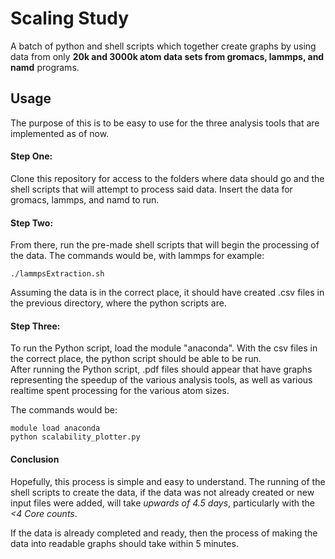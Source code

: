 # Scaling Study

A batch of python and shell scripts which together create graphs by using data from only **20k and 3000k atom data sets from gromacs, lammps, and namd** programs.

## Usage

The purpose of this is to be easy to use for the three analysis tools that are implemented as of now. 

#### Step One:

Clone this repository for access to the folders where data should go and the shell scripts that will attempt to process said data.
Insert the data for gromacs, lammps, and namd to run. 

#### Step Two:

From there, run the pre-made shell scripts that will begin the processing of the data.
The commands would be, with lammps for example:

```
./lammpsExtraction.sh
```
Assuming the data is in the correct place, it should have created .csv files in the previous directory, where the python scripts are.

#### Step Three:

To run the Python script, load the module "anaconda".
With the csv files in the correct place, the python script should be able to be run.  
After running the Python script, .pdf files should appear that have graphs representing the speedup of the various analysis tools, as well as various realtime spent processing for the various atom sizes. 

The commands would be:
```
module load anaconda
python scalability_plotter.py
```

#### Conclusion

Hopefully, this process is simple and easy to understand. The running of the shell scripts to create the data, if the data was not already created or new input files were added, will take *upwards of 4.5 days*, particularly with the *<4 Core counts*.

If the data is already completed and ready, then the process of making the data into readable graphs should take within 5 minutes.